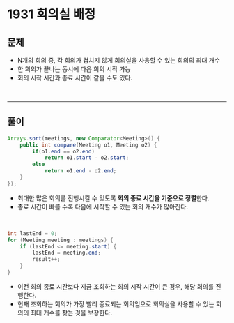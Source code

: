 # 1931 회의실 배정
## 문제
- N개의 회의 중, 각 회의가 겹치지 않게 회의실을 사용할 수 있는 회의의 최대 개수
- 한 회의가 끝나는 동시에 다음 회의 시작 가능
- 회의 시작 시간과 종료 시간이 같을 수도 있다.

&nbsp;

---
## 풀이

``` java
Arrays.sort(meetings, new Comparator<Meeting>() {
    public int compare(Meeting o1, Meeting o2) {
        if(o1.end == o2.end)
            return o1.start - o2.start;
        else
            return o1.end - o2.end;
    }
});
```

- 최대한 많은 회의를 진행시킬 수 있도록 **회의 종료 시간을 기준으로 정렬**한다.
- 종료 시간이 빠를 수록 다음에 시작할 수 있는 회의 개수가 많아진다.

&nbsp;

``` java
int lastEnd = 0;
for (Meeting meeting : meetings) {
    if (lastEnd <= meeting.start) {
        lastEnd = meeting.end;
        result++;
    }
}
```
- 이전 회의 종료 시간보다 지금 조회하는 회의 시작 시간이 큰 경우, 해당 회의를 진행한다.
- 현재 조회하는 회의가 가장 빨리 종료되는 회의임으로 회의실을 사용할 수 있는 회의의 최대 개수를 찾는 것을 보장한다. 